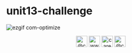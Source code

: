 # unit13-challenge




![ezgif com-optimize](https://user-images.githubusercontent.com/65876783/93118000-37794880-f685-11ea-95d4-4a1a34af214c.gif)
<p align="center">
<a href="https://twitter.com/@caresirg" target="blank"><img align="center" src="https://cdn.jsdelivr.net/npm/simple-icons@3.0.1/icons/twitter.svg" alt="@caresirg" height="30" width="30" /></a>
<a href="https://linkedin.com/in/www.linkedin.com/in/caresir-gonzales" target="blank"><img align="center" src="https://cdn.jsdelivr.net/npm/simple-icons@3.0.1/icons/linkedin.svg" alt="www.linkedin.com/in/caresir-gonzales" height="30" width="30" /></a>
<a href="https://stackoverflow.com/users/caresir shress gonzales" target="blank"><img align="center" src="https://cdn.jsdelivr.net/npm/simple-icons@3.0.1/icons/stackoverflow.svg" alt="caresir shress gonzales" height="30" width="30" /></a>
<a href="https://www.hackerrank.com/@caresir" target="blank"><img align="center" src="https://cdn.jsdelivr.net/npm/simple-icons@3.0.1/icons/hackerrank.svg" alt="@caresir" height="30" width="30" /></a>
</p>
